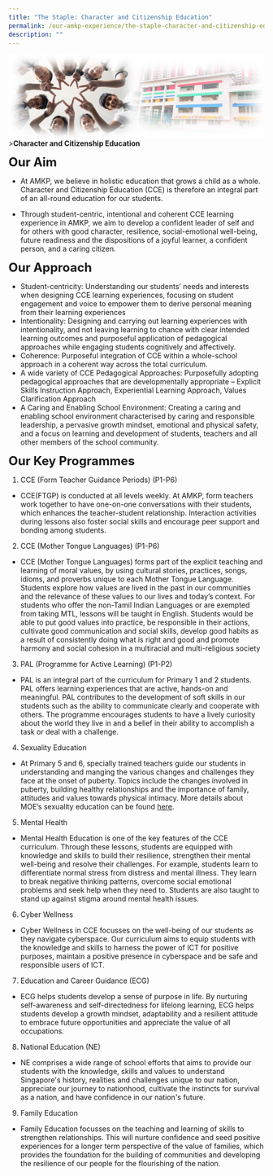 ```yaml
---
title: "The Staple: Character and Citizenship Education"
permalink: /our-amkp-experience/the-staple-character-and-citizenship-education/
description: ""
---
```

![Sub-banner](/images/sub%20banner.jpg)
&gt;**Character and Citizenship Education**

**<font size="5">Our Aim</font>**

* At AMKP, we believe in holistic education that grows a child as a whole. Character and Citizenship Education (CCE) is therefore an integral part of an all-round education for our students. 

* Through student-centric, intentional and coherent CCE learning experience in AMKP, we aim to develop a confident leader of self and for others with good character, resilience, social-emotional well-being, future readiness and the dispositions of a joyful learner, a confident person, and a caring citizen.

**<font size="5">Our Approach</font>**

* Student-centricity: Understanding our students’ needs and interests when designing CCE learning experiences, focusing on student engagement and voice to empower them to derive personal meaning from their learning experiences
* Intentionality: Designing and carrying out learning experiences with intentionality, and not leaving learning to chance with clear intended learning outcomes and purposeful application of pedagogical approaches while engaging students cognitively and affectively.
* Coherence: Purposeful integration of CCE within a whole-school approach in a coherent way across the total curriculum.
* A wide variety of CCE Pedagogical Approaches: Purposefully adopting pedagogical approaches that are developmentally appropriate – Explicit Skills Instruction Approach, Experiential Learning Approach, Values Clarification Approach 
* A Caring and Enabling School Environment: Creating a caring and enabling school environment characterised by caring and responsible leadership, a pervasive growth mindset, emotional and physical safety, and a focus on learning and development of students, teachers and all other members of the school community. 

**<font size="5">Our Key Programmes</font>**

   
1. CCE (Form Teacher Guidance Periods) (P1-P6)
* CCE(FTGP) is conducted at all levels weekly. At AMKP, form teachers work together to have one-on-one conversations with their students, which enhances the teacher-student relationship. Interaction activities during lessons also foster social skills and encourage peer support and bonding among students.

2. CCE (Mother Tongue Languages) (P1-P6)
* CCE (Mother Tongue Languages) forms part of the explicit teaching and learning of moral values, by using cultural stories, practices, songs, idioms, and proverbs unique to each Mother Tongue Language. Students explore how values are lived in the past in our communities and the relevance of these values to our lives and today’s context. For students who offer the non-Tamil Indian Languages or are exempted from taking MTL, lessons will be taught in English. Students would be able to put good values into practice, be responsible in their actions, cultivate good communication and social skills, develop good habits as a result of consistently doing what is right and good and promote harmony and social cohesion in a multiracial and multi-religious society

3. PAL (Programme for Active Learning) (P1-P2)
* PAL is an integral part of the curriculum for Primary 1 and 2 students. PAL offers learning experiences that are active, hands-on and meaningful. PAL contributes to the development of soft skills in our students such as the ability to communicate clearly and cooperate with others. The programme encourages students to have a lively curiosity about the world they live in and a belief in their ability to accomplish a task or deal with a challenge.

4. Sexuality Education
* At Primary 5 and 6, specially trained teachers guide our students in understanding and manging the various changes and challenges they face at the onset of puberty. Topics include the changes involved in puberty, building healthy relationships and the importance of family, attitudes and values towards physical intimacy. More details about MOE’s sexuality education can be found [here](https://www.moe.gov.sg/education-in-sg/our-programmes/sexuality-education).

5. Mental Health
* Mental Health Education is one of the key features of the CCE curriculum. Through these lessons, students are equipped with knowledge and skills to build their resilience, strengthen their mental well-being and resolve their challenges. For example, students learn to differentiate normal stress from distress and mental illness. They learn to break negative thinking patterns, overcome social emotional problems and seek help when they need to. Students are also taught to stand up against stigma around mental health issues.

6. Cyber Wellness
* Cyber Wellness in CCE focusses on the well-being of our students as they navigate cyberspace. Our curriculum aims to equip students with the knowledge and skills to harness the power of ICT for positive purposes, maintain a positive presence in cyberspace and be safe and responsible users of ICT.

7. Education and Career Guidance (ECG)
* ECG helps students develop a sense of purpose in life. By nurturing self-awareness and self-directedness for lifelong learning, ECG helps students develop a growth mindset, adaptability and a resilient attitude to embrace future opportunities and appreciate the value of all occupations.

8. National Education (NE)
* NE comprises a wide range of school efforts that aims to provide our students with the knowledge, skills and values to understand Singapore's history, realities and challenges unique to our nation, appreciate our journey to nationhood, cultivate the instincts for survival as a nation, and have confidence in our nation's future.

9. Family Education
* Family Education focusses on the teaching and learning of&nbsp;skills to strengthen relationships. This will nurture&nbsp;confidence&nbsp;and seed&nbsp;positive experiences&nbsp;for a longer term perspective of the value of families, which provides the foundation for the building of communities and developing the&nbsp;resilience&nbsp;of our people for the flourishing of the nation.